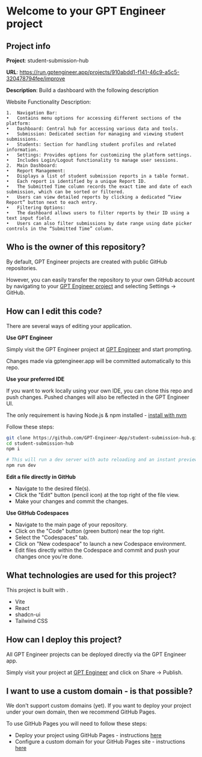 # Welcome to your GPT Engineer project

## Project info

**Project**: student-submission-hub 

**URL**: https://run.gptengineer.app/projects/910abdd1-f141-46c9-a5c5-320478794fee/improve

**Description**: Build a dashboard with the following description

Website Functionality Description:

	1.	Navigation Bar:
	•	Contains menu options for accessing different sections of the platform:
	•	Dashboard: Central hub for accessing various data and tools.
	•	Submission: Dedicated section for managing and viewing student submissions.
	•	Students: Section for handling student profiles and related information.
	•	Settings: Provides options for customizing the platform settings.
	•	Includes Login/Logout functionality to manage user sessions.
	2.	Main Dashboard:
	•	Report Management:
	•	Displays a list of student submission reports in a table format.
	•	Each report is identified by a unique Report ID.
	•	The Submitted Time column records the exact time and date of each submission, which can be sorted or filtered.
	•	Users can view detailed reports by clicking a dedicated “View Report” button next to each entry.
	•	Filtering Options:
	•	The dashboard allows users to filter reports by their ID using a text input field.
	•	Users can also filter submissions by date range using date picker controls in the “Submitted Time” column. 

## Who is the owner of this repository?
By default, GPT Engineer projects are created with public GitHub repositories.

However, you can easily transfer the repository to your own GitHub account by navigating to your [GPT Engineer project](https://run.gptengineer.app/projects/910abdd1-f141-46c9-a5c5-320478794fee/improve) and selecting Settings -> GitHub. 

## How can I edit this code?
There are several ways of editing your application.

**Use GPT Engineer**

Simply visit the GPT Engineer project at [GPT Engineer](https://run.gptengineer.app/projects/910abdd1-f141-46c9-a5c5-320478794fee/improve) and start prompting.

Changes made via gptengineer.app will be committed automatically to this repo.

**Use your preferred IDE**

If you want to work locally using your own IDE, you can clone this repo and push changes. Pushed changes will also be reflected in the GPT Engineer UI.

The only requirement is having Node.js & npm installed - [install with nvm](https://github.com/nvm-sh/nvm#installing-and-updating)

Follow these steps: 

```sh
git clone https://github.com/GPT-Engineer-App/student-submission-hub.git
cd student-submission-hub
npm i

# This will run a dev server with auto reloading and an instant preview.
npm run dev
```

**Edit a file directly in GitHub**

- Navigate to the desired file(s).
- Click the "Edit" button (pencil icon) at the top right of the file view.
- Make your changes and commit the changes.

**Use GitHub Codespaces**

- Navigate to the main page of your repository.
- Click on the "Code" button (green button) near the top right.
- Select the "Codespaces" tab.
- Click on "New codespace" to launch a new Codespace environment.
- Edit files directly within the Codespace and commit and push your changes once you're done.

## What technologies are used for this project?

This project is built with .

- Vite
- React
- shadcn-ui
- Tailwind CSS

## How can I deploy this project?

All GPT Engineer projects can be deployed directly via the GPT Engineer app. 

Simply visit your project at [GPT Engineer](https://run.gptengineer.app/projects/910abdd1-f141-46c9-a5c5-320478794fee/improve) and click on Share -> Publish.

## I want to use a custom domain - is that possible?

We don't support custom domains (yet). If you want to deploy your project under your own domain, then we recommend GitHub Pages.

To use GitHub Pages you will need to follow these steps: 
- Deploy your project using GitHub Pages - instructions [here](https://docs.github.com/en/pages/getting-started-with-github-pages/creating-a-github-pages-site#creating-your-site)
- Configure a custom domain for your GitHub Pages site - instructions [here](https://docs.github.com/en/pages/configuring-a-custom-domain-for-your-github-pages-site)